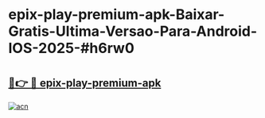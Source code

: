 # epix-play-premium-apk-Baixar-Gratis-Ultima-Versao-Para-Android-IOS-2025-#h6rw0

# <h2><a href="https://ainizakaria.my?title=epix-play-premium-apk&ref=24M">🔗👉 🔴 epix-play-premium-apk</a></h2>

[![acn](https://github.com/user-attachments/assets/0f9c940e-d8b0-45ae-aac7-cd30a18b3e1c)](https://ainizakaria.my?title=epix-play-premium-apk&ref=24M)

